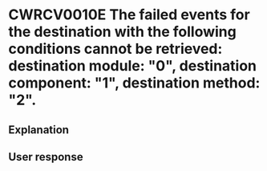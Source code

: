 # CWRCV0010E The failed events for the destination with the following conditions cannot be retrieved: destination module: "0", destination component: "1", destination method: "2".

## Explanation

## User response